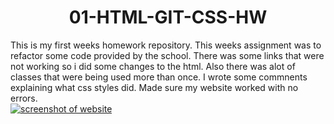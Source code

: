<h1 align="center">01-HTML-GIT-CSS-HW</h1>
<p>This is my first weeks homework repository. This weeks assignment was to refactor some code provided by the school. There was some links that were not working so i did some changes to the html. Also there was alot of classes that were being used more than once. I wrote some commnents explaining what css styles did. Made sure my website worked with no errors.
<br>
<a href=>
<img src="assets/images/digital-marketing-meeting.jpg" alt="screenshot of website">